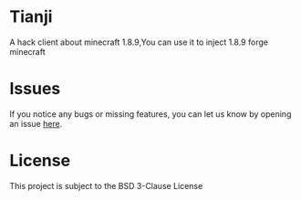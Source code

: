 # Tianji
A hack client about minecraft 1.8.9,You can use it to inject 1.8.9 forge minecraft

# Issues
If you notice any bugs or missing features, you can let us know by opening an issue [here](https://github.com/huanlu233/Tianji/issues).

# License
This project is subject to the BSD 3-Clause License
